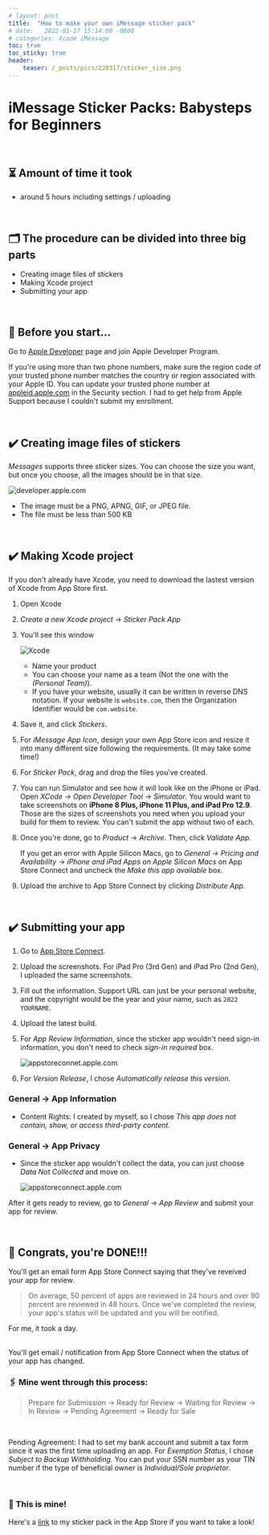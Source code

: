 ```yaml
---
# layout: post
title:  "How to make your own iMessage sticker pack"
# date:   2022-03-17 15:14:00 -0800
# categories: Xcode iMessage
toc: true
toc_sticky: true
header:
    teaser: /_posts/pics/220317/sticker_size.png
---
```


# iMessage Sticker Packs: Babysteps for Beginners

<br>

## ⏳ Amount of time it took 
- around 5 hours including settings / uploading

<br>

## 🗂 The procedure can be divided into three big parts
- Creating image files of stickers
- Making Xcode project
- Submitting your app

<br>

## 📌 Before you start...
Go to [Apple Developer](https://developer.apple.com/) page and join Apple Developer Program.

If you're using more than two phone numbers, make sure the region code of your trusted phone number matches the country or region associated with your Apple ID. You can update your trusted phone number at [appleid.apple.com](https://appleid.apple.com/) in the Security section. I had to get help from Apple Support because I couldn't submit my enrollment.

<br>

## ✔️ Creating image files of stickers
*Messages* supports three sticker sizes. You can choose the size you want, but once you choose, all the images should be in that size. 

![developer.apple.com](https://raw.githubusercontent.com/jenniverse/jennybrain.com/main/_posts/pics/220317/sticker_size.png)

  - The image must be a PNG, APNG, GIF, or JPEG file.
  - The file must be less than 500 KB

<br>

## ✔️ Making Xcode project
If you don't already have Xcode, you need to download the lastest version of Xcode from App Store first.

1. Open Xcode
2. *Create a new Xcode project* → *Sticker Pack App*
3. You'll see this window
   
   ![Xcode](https://raw.githubusercontent.com/jenniverse/jennybrain.com/main/_posts/pics/220317/xcode_first_page.png)
    - Name your product
    - You can choose your name as a team (Not the one with the *(Personal Team)*).
    - If you have your website, usually it can be written in reverse DNS notation. If your website is `website.com`, then the Organization Identifier would be `com.website`. 


4. Save it, and click *Stickers*.
5. For *iMessage App Icon*, design your own App Store icon and resize it into many different size following the requirements. (It may take some time!)
6. For *Sticker Pack*, drag and drop the files you've created.
7. You can run Simulator and see how it will look like on the iPhone or iPad. Open *XCode → Open Developer Tool → Simulator*. You would want to take screenshots on **iPhone 8 Plus, iPhone 11 Plus, and iPad Pro 12.9**. Those are the sizes of screenshots you need  when you upload your build for them to review. You can't submit the app without two of each.
8. Once you're done, go to *Product* → *Archive*. Then, click *Validate App*.

    If you get an error with Apple Silicon Macs, go to *General* → *Pricing and Availability* → *iPhone and iPad Apps on Apple Silicon Macs* on App Store Connect and uncheck the *Make this app available* box.

9.  Upload the archive to App Store Connect by clicking *Distribute App*.

<br>

## ✔️ Submitting your app
1. Go to [App Store Connect](https://appstoreconnect.apple.com/).
2. Upload the screenshots. For iPad Pro (3rd Gen) and iPad Pro (2nd Gen), I uploaded the same screenshots.
3. Fill out the information. Support URL can just be your personal website, and the copyright would be the year and your name, such as `2022 YOURNAME`.
4. Upload the latest build.
5. For *App Review Information*, since the sticker app wouldn't need sign-in information, you don't need to check *sign-in required* box.


    ![appstoreconnet.apple.com](https://raw.githubusercontent.com/jenniverse/jennybrain.com/main/_posts/pics/220317/appstoreconnect.png)
6. For *Version Release*, I chose *Automatically release this version*.

### General → App Information
- Content Rights: I created by myself, so I chose *This app does not contain, show, or access third-party content.*

### General → App Privacy
- Since the sticker app wouldn't collect the data, you can just choose *Data Not Collected* and move on. 


    ![appstoreconnect.apple.com](https://raw.githubusercontent.com/jenniverse/jennybrain.com/main/_posts/pics/220317/data.png)

After it gets ready to review, go to *General → App Review* and submit your app for review.

<br>

## 🎉 Congrats, you're DONE!!!

You'll get an email form App Store Connect saying that they've reveived your app for review.

> On average, 50 percent of apps are reviewed in 24 hours and over 90 percent are reviewed in 48 hours. Once we've completed the review, your app's status will be updated and you will be notified.

For me, it took a day.

<br>
You'll get email / notification from App Store Connect when the status of your app has changed.

<br>

### 🖇 Mine went through this process:

> Prepare for Submission → Ready for Review → Waiting for Review → In Review → Pending Agreement → Ready for Sale

<br>

Pending Agreement:
I had to set my bank account and submit a tax form since it was the first time uploading an app. For *Exemption Status*, I chose *Subject to Backup Withholding*. You can put your SSN number as your TIN number if the type of beneficial owner is *Individual/Sole proprietor*.

<br>

### 🎁 This is mine!
Here's a [link](https://apps.apple.com/us/app/c-error-stickers/id1614543714) to my sticker pack in the App Store if you want to take a look!

<br>
